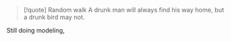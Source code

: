> [!quote] Random walk
> A drunk man will always find his way home, but a drunk bird may not. 

Still doing modeling, 